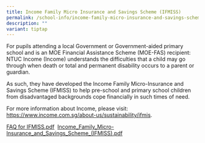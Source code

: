 ```yaml
---
title: Income Family Micro Insurance and Savings Scheme (IFMISS)
permalink: /school-info/income-family-micro-insurance-and-savings-scheme-ifmiss/
description: ""
variant: tiptap
---
```

<p>For pupils attending a local Government or Government-aided primary school
and is an MOE Financial Assistance Scheme (MOE-FAS) recipient: NTUC Income
(Income) understands the difficulties that a child may go through when
death or total and permanent disability occurs to a parent or guardian.</p>
<p>As such, they have developed the Income Family Micro-Insurance and Savings
Scheme (IFMISS) to help pre-school and primary school children from disadvantaged
backgrounds cope financially in such times of need.</p>
<p>For more information about Income, please visit: <a href="https://www.income.com.sg/about-us/sustainability/ifmis" rel="noopener noreferrer nofollow" target="_blank">https://www.income.com.sg/about-us/sustainability/ifmis</a>.</p>
<p><a href="/files/FAQ%20for%20IFMISS.pdf" rel="noopener noreferrer nofollow" target="_blank">FAQ for IFMISS.pdf</a>&nbsp;
<a href="/files/Income_Family_Micro-Insurance_and_Savings_Scheme_(IFMISS).pdf" rel="noopener noreferrer nofollow" target="_blank">Income_Family_Micro-Insurance_and_Savings_Scheme_(IFMISS).pdf</a>&nbsp;</p>